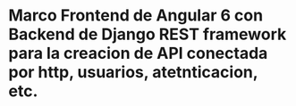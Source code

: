 # Marco Frontend de Angular 6 con Backend de Django REST framework para la creacion de API conectada por http, usuarios, atetnticacion, etc.
